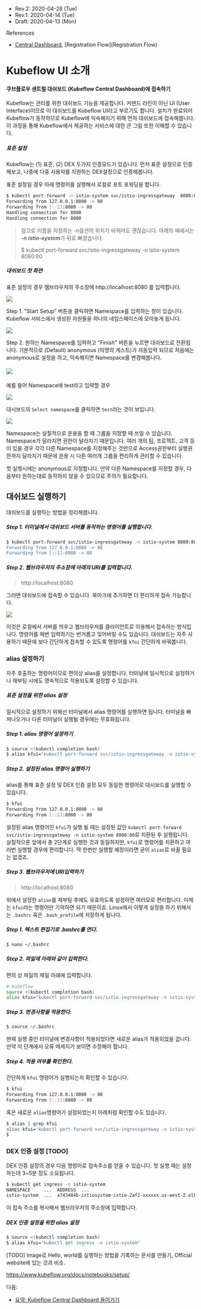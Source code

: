 * Rev.2: 2020-04-28 (Tue)
* Rev.1: 2020-04-14 (Tue)
* Draft: 2020-04-13 (Mon)

References

* [Central Dashboard](https://www.kubeflow.org/docs/components/central-dash/overview/), [Registration Flow](Registration Flow)

# Kubeflow UI 소개

#### 쿠브플로우 센트럴 대쉬보드 (Kubeflow Central Dashboard)에 접속하기

Kubeflow는 관리를 위한 대쉬보드 기능을 제공합니다. 커맨드 라인이 아닌 UI (User Interface)이므로 이 대쉬보드를 Kubeflow UI라고 부르기도 합니다. 설치가 완료되어 Kubeflow가 동작하므로 Kubeflow에 익숙해지기 위해 먼저 대쉬보드에 접속해봅니다. 이 과정을 통해 Kubeflow에서 제공하는 서비스에 대한 큰 그림 또한 이해할 수 있습니다.

##### 표준 설정

Kubeflow는 (1) 표준, (2) DEX 두가지 인증모드가 있습니다. 먼저 표준 설정으로 인증해보고, 나중에 다중 사용자를 지원하는 DEX설정으로 인증해봅니다.

표준 설정일 경우 아래 명령어를 실행해서 로컬로 포트 포워딩을 합니다.

```bash
$ kubectl port-forward -n istio-system svc/istio-ingressgateway  8080:80
Forwarding from 127.0.0.1:8080 -> 80
Forwarding from [::1]:8080 -> 80
Handling connection for 8080
Handling connection for 8080
```

> 참고로 이름을 지정하는 -n옵션의 위치가 바뀌어도 괜찮습니다. 아래의 예에서는 ***-n istio-system***가 뒤로 빠졌습니다.
>
> $ kubectl port-forward svc/istio-ingressgateway -n istio-system 8080:80

##### 대쉬보드 첫 화면

표준 설정의 경우 웹브라우저의 주소창에 http://localhost:8080 를 입력합니다.

<img src="../images/kubeflow-dashboard-1.png">

Step 1. "Start Setup" 버튼을 클릭하면 Namespace를 입력하는 창이 있습니다. Kubeflow 서비스에서 생성된 자원들을 하나의 네임스페이스에 모아놓게 됩니다.

<img src="../images/kubeflow-dashboard-2.png">

Step 2. 원하는 Namespace를 입력하고 "Finish" 버튼을 누르면 대쉬보드로 전환됩니다. 기본적으로 (Default) anonymous (익명의 게스트)가 자동입력 되므로 처음에는 anonymous로 설정을 하고, 익숙해지면 Namespace를 변경해봅니다.

#### <img src="../images/kubeflow-dashboard-4.png">

예를 들어 Namespace에 test라고 입력할 경우

<img src="../images/kubeflow-dashboard-3.png">

대시보드의 `Select namespace`를 클릭하면 `test`라는 것이 보입니다.

<img src="../images/kubeflow-dashboard-5.png">

Namespace는 실질적으로 운용을 할 때 그룹을 지정할 때 쓰일 수 있습니다. Namespace가 달라지면 권한이 달라지기 때문입니다. 여러 개의 팀, 프로젝트, 고객 등이 있을 경우 각각 다른 Namespace를 지정해주는 것만으로 Access권한부터 실행권한까지 달라지기 때문에 운용 시 다른 여러개 그룹을 편리하게 관리할 수 있습니다.

첫 실행시에는 anonymous로 지정합니다. 만약 다른 Namespace를 지정할 경우, 다음부터 원하는대로 동작하지 않을 수 있으므로 주의가 필요합니다.

## 대쉬보드 실행하기

대쉬보드를 실행하는 방법을 정리해봅니다. 

##### Step 1. 터미널에서 대쉬보드 서버를 동작하는 명령어를 실행합니다.

```bash
$ kubectl port-forward svc/istio-ingressgateway -n istio-system 8080:80"
Forwarding from 127.0.0.1:8080 -> 80
Forwarding from [::1]:8080 -> 80
```

##### Step 2. 웹브라우저의 주소창에 아래의 URI를 입력합니다.

> http://localhost:8080 

그러면 대쉬보드에 접속할 수 있습니다. 북마크에 추가하면 더 편리하게 접속 가능합니다.

<img src="images/kubeflow-dashboard-bookmark.png">

이것은 로컬에서 서버를 띄우고 웹브라우저를 클라이언트로 이용해서 접속하는 방식입니다. 명령어를 매번 입력하기는 번거롭고 잊어버릴 수도 있습니다. 대쉬보드는 자주 사용하기 때문에 보다 간단하게 접속할 수 있도록 명령어를 `kfui` 간단하게 바꿔봅니다.

### alias 설정하기

자주 호출하는 명령어이므로 편의상 alias를 설정합니다. 터미널에 일시적으로 설정하거나 재부팅 시에도 영속적으로 적용되도록 설정할 수 있습니다.

##### 표준 설정을 위한 alias 설정

일시적으로 설정하기 위해선 터미널에서 alias 명령어를 실행하면 됩니다. 터미널을 빠져나오거나 다른 터미널이 실행될 경우에는 무효화됩니다.

##### Step 1. alias 명령어 설정하기

```bash
$ source <(kubectl completion bash)
$ alias kfui="kubectl port-forward svc/istio-ingressgateway -n istio-system 8080:80"
```

##### Step 2. 설정된 alias 명령어 실행하기

alias를 통해 표준 설정 및 DEX 인증 설정 모두 동일한 명령어로 대시보드를 실행할 수 있습니다.

```bash
$ kfui
Forwarding from 127.0.0.1:8080 -> 80
Forwarding from [::1]:8080 -> 80
```

설정된 alias 명령어인 `kfui`가 실행 될 때는 설정된 값인 `kubectl port-forward svc/istio-ingressgateway -n istio-system 8080:80`로 치환된 후 실행됩니다. 실질적으론 앞에서 총 2단계로 실행한 것과 동일하지만, `kfui`로 명령어를 치환하고 여러번 실행할 경우에 편리합니다. 딱 한번만 실행할 예정이라면 굳이 `alias`로 바꿀 필요는 없겠죠.

##### Step 3. 웹브라우저에 URI입력하기

> http://localhost:8080 



위에서 설정한 `alias`를 재부팅 후에도 유효하도록 설정하면 여러모로 편리합니다. 이제는 `kfui`라는 명령어만 기억하면 되기 때문이죠. Linux에서 이렇게 설정을 하기 위해서는 `.bashrc` 혹은 `.bash_profile`에 저장하게 됩니다.

##### Step 1. 텍스트 편집기로 .bashrc를 연다.

```bash
$ nano ~/.bashrc
```

##### Step 2. 파일에 아래와 같이 입력한다.

편의 상 파일의 제일 아래에 입력합니다.

```bash
# kubeflow
source <(kubectl completion bash)
alias kfui="kubectl port-forward svc/istio-ingressgateway -n istio-system 8080:80"
```

##### Step 3. 변경사항을 적용한다.

```bash
$ source ~/.bashrc
```

현재 실행 중인 터미널에 변경사항이 적용되었다면 새로운 alias가 적용되었을 겁니다. 만약 이 단계에서 오류 메세지가 보이면 수정해야 합니다. 

##### Step 4. 적용 여부를 확인한다.

간단하게 `kfui` 명령어가 실행되는지 확인할 수 있습니다.

```bash
$ kfui
Forwarding from 127.0.0.1:8080 -> 80
Forwarding from [::1]:8080 -> 80
```

혹은 새로운 `alias`명령어가 설정되었는지 아래처럼 확인할 수도 있습니다.

```bash
$ alias | grep kfui
alias kfui='kubectl port-forward svc/istio-ingressgateway -n istio-system 8080:80'
$
```

### DEX 인증 설정 [TODO]

DEX 인증 설정의 경우 다음 명령어로 접속주소를 얻을 수 있습니다. 첫 실행 때는 설정하는데 3~5분 정도 소요됩니다.

```bash
$ kubectl get ingress -n istio-system
NAMESPACE     ...  ADDRESS  ...
istio-system  ...  a743484b-istiosystem-istio-2af2-xxxxxx.us-west-2.elb.amazonaws.com  ...
```

이 접속 주소를 복사해서 웹브라우저의 주소창에 입력합니다.

##### DEX 인증 설정을 위한 alias 설정

```bash
$ source <(kubectl completion bash)
$ alias kfui="kubectl get ingress -n istio-system"
```

[TODO] Image로 Hello, world를 실행하는 방법을 기록하는 문서를 만들기, Official website에 있는 것과 비슷.

https://www.kubeflow.org/docs/notebooks/setup/


다음: 

* [요약: Kubeflow Central Dashboard 들어가기](summary-kubeflow_dashboard.md)

